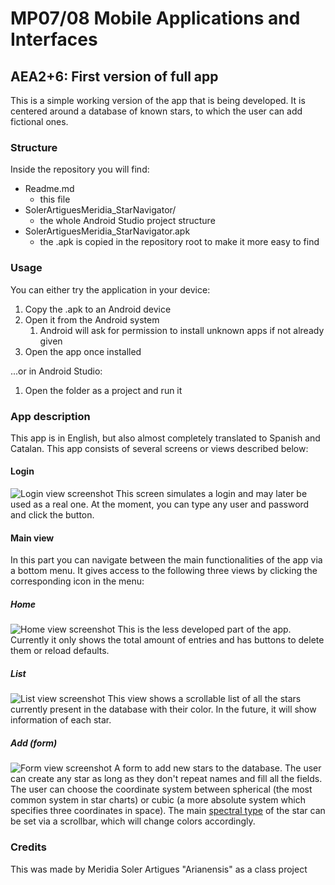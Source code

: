 # MP07/08 Mobile Applications and Interfaces
## AEA2+6: First version of full app
This is a simple working version of the app that is being developed.
It is centered around a database of known stars, to which the user can add fictional ones.
### Structure
Inside the repository you will find:
* Readme.md
  * this file
* SolerArtiguesMeridia_StarNavigator/
  * the whole Android Studio project structure
* SolerArtiguesMeridia_StarNavigator.apk
  * the .apk is copied in the repository root to make it more easy to find
### Usage
You can either try the application in your device:
1. Copy the .apk to an Android device
2. Open it from the Android system
   1. Android will ask for permission to install unknown apps if not already given
3. Open the app once installed

...or in Android Studio:
1. Open the folder as a project and run it
### App description
This app is in English, but also almost completely translated to Spanish and Catalan.
This app consists of several screens or views described below:
#### Login
![Login view screenshot](./screenshots/login.png)
This screen simulates a login and may later be used as a real one.
At the moment, you can type any user and password and click the button.
#### Main view
In this part you can navigate between the main functionalities of the app via a bottom menu. It gives access to the following three views by clicking the corresponding icon in the menu:
##### Home
![Home view screenshot](./screenshots/home.png)
This is the less developed part of the app. Currently it only shows the total amount of entries and has buttons to delete them or reload defaults.
##### List
![List view screenshot](./screenshots/list.png)
This view shows a scrollable list of all the stars currently present in the database with their color. In the future, it will show information of each star.
##### Add (form)
![Form view screenshot](./screenshots/form.png)
A form to add new stars to the database. The user can create any star as long as they don't repeat names and fill all the fields. The user can choose the coordinate system between spherical (the most common system in star charts) or cubic (a more absolute system which specifies three coordinates in space). The main 
[spectral type](https://en.wikipedia.org/wiki/Stellar_classification#Spectral_types "read about spectral types (NOTE: only the classic ones + L are used in the app)") of the star can be set via a scrollbar, which will change colors accordingly.
### Credits
This was made by Meridia Soler Artigues "Arianensis" as a class project
